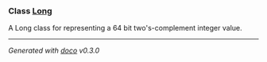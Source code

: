 ### Class [Long](doco/Long.md)

A Long class for representing a 64 bit two's-complement integer value.

---
*Generated with [doco](https://github.com/dcodeIO/doco) v0.3.0*
